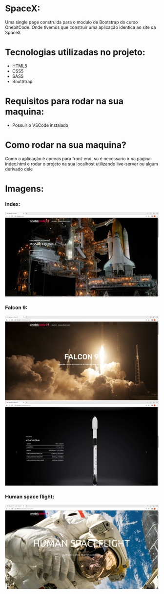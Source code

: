 # SpaceX: 
Uma single page construida para o modulo de Bootstrap do curso OnebitCode. Onde tivemos que construir uma aplicação identica ao site da SpaceX

# Tecnologias utilizadas no projeto: 
<ul>
    <li> HTML5 </li>
    <li> CSS5</li>
    <li> SASS </li>
    <li> BootStrap </li>
</ul>


# Requisitos para rodar na sua maquina: 
<ul>
    <li> Possuir o VSCode instalado </li>
</ul>

# Como rodar na sua maquina? 
<p> Como a aplicação é apenas para front-end, so é necessario ir na pagina index.html e rodar o projeto na sua localhost utilizando live-server ou algum derivado dele  </p>

# Imagens: 

<h3><strong> Index:</strong> </h3>
<img src="./images/readme/index.png">

<h3><strong> Falcon 9:</strong> </h3>
<img src="./images/readme/Falcon9.png">
<img src="./images/readme/falcon9Carrosel.png">

<h3><strong> Human space flight:</strong> </h3>
<img src="./images/readme/HumanSpaceFlight.png">
